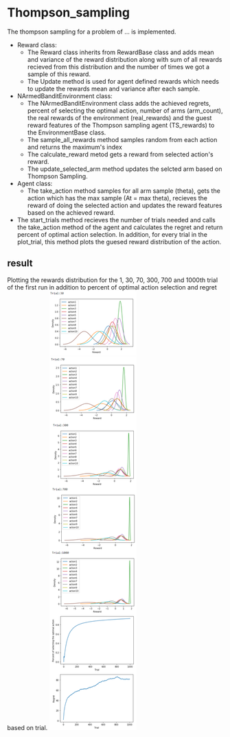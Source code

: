 # Thompson_sampling
The thompson sampling for a problem of ... is implemented.
* Reward class: 
    * The Reward class inherits from RewardBase class and adds mean and variance of the reward distribution along with sum of all rewards recieved from this distribution and the number of times we got a sample of this reward. 
    * The Update method is used for agent defined rewards which needs to update the rewards mean and variance after each sample. 
* NArmedBanditEnvironment class:
    * The NArmedBanditEnvironment class adds the achieved regrets, percent of selecting the optimal action, number of arms (arm_count), the real rewards of the environment (real_rewards) and the guest reward features of the Thompson sampling agent (TS_rewards) to the EnvironmentBase class.
    * The sample_all_rewards method samples random from each action and returns the maximum's index
    * The calculate_reward metod gets a reward from selected action's reward.
    * The update_selected_arm method updates the selcted arm based on Thompson Sampling.
* Agent class:
    * The take_action method samples for all arm sample (theta), gets the action which has the max sample (At = max theta), recieves the reward of doing the selected action and updates the reward features based on the achieved reward.
* The start_trials method recieves the number of trials needed and calls the take_action method of the agent and calculates the regret and return percent of optimal action selection. In addition, for every trial in the plot_trial, this method plots the guesed reward distribution of the action.

## result
Plotting the rewards distribution for the 1, 30, 70, 300, 700 and 1000th trial of the first run in addition to percent of optimal action selection and regret based on trial.
![](https://github.com/BanafshehKarimian/Thompson_sampling/blob/master/result.png)
